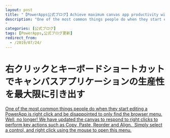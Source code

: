 ```yaml
---
layout: post
title: "【PowerApps公式ブログ】Achieve maximum canvas app productivity with right click and..."
description: "One of the most common things people do when they start editing a PowerApp is right click and be disappointed to only find the browser menu. Well, no longer! We have updated the canvas to respond to right clicks to perform key actions such as Copy, Paste, Reorder and Align.  Simply select a control, and right click using the mouse to open this menu.
"
categories: [公式ブログ]
tags: [PowerApps,公式ブログ更新]
redirect_from:
  - /2019/07/24/
---
```


# 右クリックとキーボードショートカットでキャンバスアプリケーションの生産性を最大限に引き出す

[One of the most common things people do when they start editing a PowerApp is right click and be disappointed to only find the browser menu. Well, no longer! We have updated the canvas to respond to right clicks to perform key actions such as Copy, Paste, Reorder and Align.  Simply select a control, and right click using the mouse to open this menu.
](https://powerapps.microsoft.com/ja-jp/blog/achieve-maximum-canvas-app-productivity-with-right-click-and-keyboard-shortcuts/)
